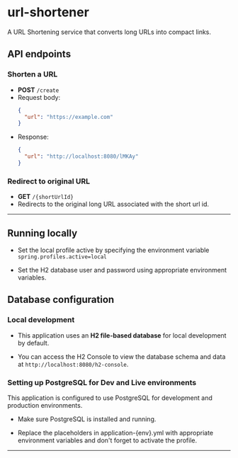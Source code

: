 # url-shortener

A URL Shortening service that converts long URLs into compact links.

## API endpoints

### **Shorten a URL**
- **POST** `/create`
- Request body:
  ```json
  {
    "url": "https://example.com"
  }
  ```
- Response:
  ```json
  {
    "url": "http://localhost:8080/lMKAy"
  }
  ```

### **Redirect to original URL**
- **GET** `/{shortUrlId}`
- Redirects to the original long URL associated with the short url id.

---

## Running locally

- Set the local profile active by specifying the environment variable `spring.profiles.active=local`

- Set the H2 database user and password using appropriate environment variables.

## Database configuration

### Local development

- This application uses an **H2 file-based database** for local development by default.

- You can access the H2 Console to view the database schema and data at `http://localhost:8080/h2-console`.

### Setting up PostgreSQL for Dev and Live environments

This application is configured to use PostgreSQL for development and production environments.

- Make sure PostgreSQL is installed and running.

- Replace the placeholders in application-{env}.yml with appropriate environment variables and don't forget to activate the profile.

---
